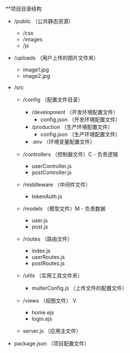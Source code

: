 **项目目录结构
- /public                      （公共静态资源）
  - /css
  - /images
  - /js

- /uploads                     （用户上传的图片文件夹）
    - image1.jpg
    - image2.jpg

- /src
  - /config                    （配置文件目录）
    - /development             （开发环境配置文件）
      - config.json            （开发环境配置文件）
    - /production              （生产环境配置文件）
      - config.json            （生产环境配置文件）
    - .env                     （环境变量配置文件）

  - /controllers               （控制器文件）C - 负责逻辑
    - userController.js
    - postController.js

  - /middleware                （中间件文件）
    - tokenAuth.js

  - /models                    （模型文件）M - 负责数据
    - user.js
    - post.js

  - /routes                    （路由文件）
    - index.js
    - userRoutes.js
    - postRoutes.js

  - /utils                     （实用工具文件夹）
    - multerConfig.js           （上传文件的配置文件）
  
  - /views                     （视图文件） V
    - home.ejs
    - login.ejs

  - server.js                  （应用主文件）

- package.json                 （项目配置文件）
